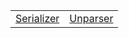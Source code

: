 |                                               |                                           |
| --------------------------------------------- | ----------------------------------------- |
| [Serializer](/debug/binding/class/serializer) | [Unparser](/debug/binding/class/unparser) |